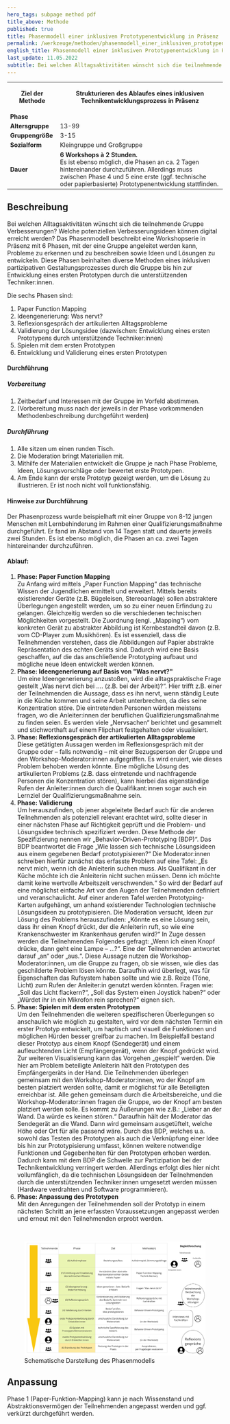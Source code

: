 ```yaml
---
hero_tags: subpage method pdf
title_above: Methode
published: true
title: Phasenmodell einer inklusiven Prototypenentwicklung in Präsenz
permalink: /werkzeuge/methoden/phasenmodell_einer_inklusiven_prototypenentwicklung_in_praesenz/
english_title: Phasenmodell einer inklusiven Prototypenentwicklung in Präsenz
last_update: 11.05.2022
subtitle: Bei welchen Alltagsaktivitäten wünscht sich die teilnehmende Gruppe Verbesserungen? Welche potenziellen Verbesserungsideen können digital erreicht werden? Das Phasenmodell beschreibt eine Workshopserie in Präsenz mit sechs Phasen, mit der eine Gruppe angeleitet werden kann, Probleme zu erkennen und zu beschreiben sowie Ideen und Lösungen zu entwickeln.
---
```


<table class="tb">
    <tr>
        <th><strong>Ziel der Methode</strong></th>
        <th>

Strukturieren des Ablaufes eines inklusiven Technikentwicklungsprozess in Präsenz

</th>
    </tr>
    <tr>
      <td><strong>Phase</strong></td>
      <td></td>
    </tr>
    <tr>
      <td><strong>Altersgruppe</strong></td>
      <td>13-99</td>
    </tr>
    <tr>
      <td><strong>Gruppengröße</strong></td>
      <td>3-15</td>
    </tr>
    <tr>
      <td><strong>Sozialform</strong></td>
      <td>Kleingruppe und Großgruppe</td>
    </tr>
    <tr>
      <td><strong>Dauer</strong></td>
      <td>
      <strong>
      6 Workshops à 2 Stunden.
      </strong>
      <br>
      Es ist ebenso möglich, die Phasen an ca. 2 Tagen hintereinander durchzuführen. Allerdings muss zwischen Phase 4 und 5 eine erste (ggf. technische oder papierbasierte) Prototypenentwicklung stattfinden.
      </td>
    </tr>
    
</table>

## Beschreibung

Bei welchen Alltagsaktivitäten wünscht sich die teilnehmende Gruppe Verbesserungen? Welche potenziellen Verbesserungsideen können digital erreicht werden? Das Phasenmodell beschreibt eine Workshopserie in Präsenz mit 6 Phasen, mit der eine Gruppe angeleitet werden kann, Probleme zu erkennen und zu beschreiben sowie Ideen und Lösungen zu entwickeln. Diese Phasen beinhalten diverse Methoden eines inklusiven partizipativen Gestaltungsprozesses durch die Gruppe bis hin zur Entwicklung eines ersten Prototypen durch die unterstützenden Techniker:innen.

Die sechs Phasen sind:

1. Paper Function Mapping
2. Ideengenerierung: Was nervt?
3. Reflexionsgespräch der artikulierten Alltagsprobleme
4. Validierung der Lösungsidee
   (dazwischen: Entwicklung eines ersten Prototypens durch unterstützende Techniker:innen)
5. Spielen mit dem ersten Prototypen
6. Entwicklung und Validierung eines ersten Prototypen

#### Durchführung

##### Vorbereitung

1. Zeitbedarf und Interessen mit der Gruppe im Vorfeld abstimmen.
2. (Vorbereitung muss nach der jeweils in der Phase vorkommenden Methodenbeschreibung durchgeführt werden)

##### Durchführung

1. Alle sitzen um einen runden Tisch.
2. Die Moderation bringt Materialien mit.
3. Mithilfe der Materialien entwickelt die Gruppe je nach Phase Probleme, Ideen, Lösungsvorschläge oder bewertet erste Prototypen.
4. Am Ende kann der erste Prototyp gezeigt werden, um die Lösung zu illustrieren. Er ist noch nicht voll funktionsfähig.

#### Hinweise zur Durchführung

Der Phasenprozess wurde beispielhaft mit einer Gruppe von 8-12 jungen Menschen mit Lernbehinderung im Rahmen einer Qualifizierungsmaßnahme durchgeführt. Er fand im Abstand von 14 Tagen statt und dauerte jeweils zwei Stunden. Es ist ebenso möglich, die Phasen an ca. zwei Tagen hintereinander durchzuführen.

#### Ablauf:

1. <strong>Phase: Paper Function Mapping </strong>
   <br>
   Zu Anfang wird mittels „Paper Function Mapping“ das technische Wissen der Jugendlichen ermittelt und erweitert. Mittels bereits existierender Geräte (z.B. Bügeleisen, Stereoanlage) sollen abstraktere Überlegungen angestellt werden, um so zu einer neuen Erfindung zu gelangen. Gleichzeitig werden so die verschiedenen technischen Möglichkeiten vorgestellt. Die Zuordnung (engl. „Mapping“) vom konkreten Gerät zu abstrakter Abbildung ist Kernbestandteil davon (z.B. vom CD-Player zum Musikhören). Es ist essenziell, dass die Teilnehmenden verstehen, dass die Abbildungen auf Papier abstrakte Repräsentation des echten Geräts sind. Dadurch wird eine Basis geschaffen, auf die das anschließende Prototyping aufbaut und mögliche neue Ideen entwickelt werden können.
2. <strong>Phase: Ideengenerierung auf Basis von "Was nervt?" </strong>
   <br>
   Um eine Ideengenerierung anzustoßen, wird die alltagspraktische Frage gestellt „Was nervt dich bei …. (z.B. bei der Arbeit)?“. Hier trifft z.B. einer der Teilnehmenden die Aussage, dass es ihn nervt, wenn ständig Leute in die Küche kommen und seine Arbeit unterbrechen, da dies seine Konzentration störe. Die eintretenden Personen würden meistens fragen, wo die Anleiter:innen der beruflichen Qualifizierungsmaßnahme zu finden seien. Es werden viele „Nervsachen“ berichtet und gesammelt und stichworthaft auf einem Flipchart festgehalten oder visualisiert.
3. <strong>Phase: Reflexionsgespräch der artikulierten Alltagsprobleme </strong>
   <br>
   Diese getätigten Aussagen werden im Reflexionsgespräch mit der Gruppe oder – falls notwendig – mit einer Bezugsperson der Gruppe und den Workshop-Moderator:innen aufgegriffen. Es wird eruiert, wie dieses Problem behoben werden könnte. Eine mögliche Lösung des artikulierten Problems (z.B. dass eintretende und nachfragende Personen die Konzentration stören), kann hierbei das eigenständige Rufen der Anleiter:innen durch die Qualifikant:innen sogar auch ein Lernziel der Qualifizierungsmaßnahme sein.
4. <strong>Phase: Validierung </strong>
   <br>
   Um herauszufinden, ob jener abgeleitete Bedarf auch für die anderen Teilnehmenden als potenziell relevant erachtet wird, sollte dieser in einer nächsten Phase auf Richtigkeit geprüft und die Problem- und Lösungsidee technisch spezifiziert werden. Diese Methode der Spezifizierung nennen wir „Behavior-Driven-Prototyping (BDP)“. Das BDP beantwortet die Frage „Wie lassen sich technische Lösungsideen aus einem gegebenen Bedarf prototypisieren?“ Die Moderator:innen schreiben hierfür zunächst das erfasste Problem auf eine Tafel: „Es nervt mich, wenn ich die Anleiterin suchen muss. Als Qualifikant in der Küche möchte ich die Anleiterin nicht suchen müssen. Denn ich möchte damit keine wertvolle Arbeitszeit verschwenden.“ So wird der Bedarf auf eine möglichst einfache Art vor den Augen der Teilnehmenden definiert und veranschaulicht. Auf einer anderen Tafel werden Prototyping-Karten aufgehängt, um anhand existierender Technologien technische Lösungsideen zu prototypisieren. Die Moderation versucht, Ideen zur Lösung des Problems herauszufinden: „Könnte es eine Lösung sein, dass ihr einen Knopf drückt, der die Anleiterin ruft, so wie eine Krankenschwester im Krankenhaus gerufen wird?“ In Zuge dessen werden die Teilnehmenden Folgendes gefragt: „Wenn ich einen Knopf drücke, dann geht eine Lampe – …?“. Eine der Teilnehmenden antwortet darauf „an“ oder „aus.“. Diese Aussage nutzen die Workshop-Moderator:innen, um die Gruppe zu fragen, ob sie wissen, wie dies das geschilderte Problem lösen könnte. Daraufhin wird überlegt, was für Eigenschaften das Rufsystem haben sollte und wie z.B. Reize (Töne, Licht) zum Rufen der Anleiter:in genutzt werden könnten. Fragen wie: „Soll das Licht flackern?“, „Soll das System einen Joystick haben?“ oder „Würdet ihr in ein Mikrofon rein sprechen?“ eignen sich.
5. <strong>Phase: Spielen mit dem ersten Prototypen </strong>
   <br>
   Um den Teilnehmenden die weiteren spezifischeren Überlegungen so anschaulich wie möglich zu gestalten, wird vor dem nächsten Termin ein erster Prototyp entwickelt, um haptisch und visuell die Funktionen und möglichen Hürden besser greifbar zu machen. Im Beispielfall bestand dieser Prototyp aus einem Knopf (Sendegerät) und einem aufleuchtenden Licht (Empfängergerät), wenn der Knopf gedrückt wird. Zur weiteren Visualisierung kann das Vorgehen „gespielt“ werden. Die hier am Problem beteiligte Anleiterin hält den Prototypen des Empfängergeräts in der Hand. Die Teilnehmenden überlegen gemeinsam mit den Workshop-Moderator:innen, wo der Knopf am besten platziert werden sollte, damit er möglichst für alle Beteiligten erreichbar ist. Alle gehen gemeinsam durch die Arbeitsbereiche, und die Workshop-Moderator:innen fragen die Gruppe, wo der Knopf am besten platziert werden solle. Es kommt zu Äußerungen wie z.B.: „Lieber an der Wand. Da würde es keinen stören.“ Daraufhin hält der Moderator das Sendegerät an die Wand. Dann wird gemeinsam ausgetüftelt, welche Höhe oder Ort für alle passend wäre.
   Durch das BDP, welches u.a. sowohl das Testen des Prototypen als auch die Verknüpfung einer Idee bis hin zur Prototypisierung umfasst, können weitere notwendige Funktionen und Gegebenheiten für den Prototypen erhoben werden. Dadurch kann mit dem BDP die Schwelle zur Partizipation bei der Technikentwicklung verringert werden. Allerdings erfolgt dies hier nicht vollumfänglich, da die technischen Lösungsideen der Teilnehmenden durch die unterstützenden Techniker:innen umgesetzt werden müssen (Hardware verdrahten und Software programmieren).
6. <strong>Phase: Anpassung des Prototypen </strong>
   <br>
   Mit den Anregungen der Teilnehmenden soll der Prototyp in einem nächsten Schritt an jene erfassten Voraussetzungen angepasst werden und erneut mit den Teilnehmenden erprobt werden.

<br>
<figure>
    <img src="/assets/img/uploads/PhasenmodellInklusive Technikentwicklung_PRASENZKomplett.jpg" alt="Schematische Darstellung des Phasenmodells" class="">
    <figcaption>Schematische Darstellung des Phasenmodells</figcaption>
</figure>

## Anpassung

Phase 1 (Paper-Funktion-Mapping) kann je nach Wissenstand und Abstraktionsvermögen der Teilnehmenden angepasst werden und ggf. verkürzt durchgeführt werden.
